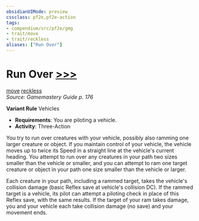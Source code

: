 ```yaml
---
obsidianUIMode: preview
cssclass: pf2e,pf2e-action
tags:
- compendium/src/pf2e/gmg
- trait/move
- trait/reckless
aliases: ["Run Over"]
---
```

# Run Over [>>>](rules/core-rulebook/chapter-9-playing-the-game.md#Actions "Three-Action")
[move](rules/traits/move.md "Move Combat Trait")  [reckless](rules/traits/reckless-gmg.md "Reckless Action & Ability Trait")  
*Source: Gamemastery Guide p. 176*  

**Variant Rule** Vehicles
- **Requirements**: You are piloting a vehicle.
- **Activity**: Three-Action

You try to run over creatures with your vehicle, possibly also ramming one larger creature or object. If you maintain control of your vehicle, the vehicle moves up to twice its Speed in a straight line at the vehicle's current heading. You attempt to run over any creatures in your path two sizes smaller than the vehicle or smaller, and you can attempt to ram one target creature or object in your path one size smaller than the vehicle or larger.

Each creature in your path, including a rammed target, takes the vehicle's collision damage (basic Reflex save at vehicle's collision DC). If the rammed target is a vehicle, its pilot can attempt a piloting check in place of this Reflex save, with the same results. If the target of your ram takes damage, you and your vehicle each take collision damage (no save) and your movement ends.